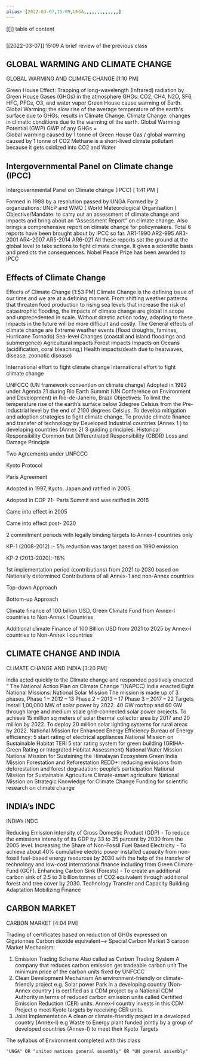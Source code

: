 ```yaml
---
alias: [2022-03-07,15:09,UNGA,,,,,,,,,,,,,]
---
```

[[]]
table of content
```toc
```

[[2022-03-07]] 15:09
A brief review of the previous class

## GLOBAL WARMING AND CLIMATE CHANGE
GLOBAL WARMING AND CLIMATE CHANGE [1:10 PM]

Green House Effect: Trapping of long-wavelength (Infrared) radiation by Green House Gases (GHGs) in the atmosphere
GHGs:
CO2, CH4, N2O, SF6, HFC, PFCs, O3, and water vapor
Green House cause warming of Earth.
Global Warming: the slow rise of the average temperature of the earth's surface due to GHGs; results in Climate Change.
Climate Change: changes in climatic conditions due to the warming of the earth.
Global Warming Potential (GWP)
GWP of any GHGs =  
Global warming caused by 1 tonne of Green House Gas / global warming caused by 1 tonne of CO2
Methane is a short-lived climate pollutant because it gets oxidized into CO2 and Water

## Intergovernmental Panel on Climate change (IPCC)
Intergovernmental Panel on Climate change (IPCC) [ 1:41 PM ]

Formed in 1988 by a resolution passed by UNGA
Formed by 2 organizations: UNEP and WMO ( World Meteorological Organisation )
Objective/Mandate: to carry out an assessment of climate change and impacts and bring about an “Assessment Report” on climate change.
Also brings a comprehensive report on climate change for policymakers.
Total 6 reports have been brought about by IPCC so far.
AR1-1990
AR2-995
AR3-2001
AR4-2007
AR5-2014
AR6-021
All these reports set the ground at the global level to take actions to fight climate change.
It gives a scientific basis and predicts the consequences.
Nobel Peace Prize has been awarded to IPCC

## Effects of Climate Change
Effects of Climate Change [1:53 PM]
Climate Change is the defining issue of our time and we are at a defining moment. From shifting weather patterns that threaten food production to rising sea levels that increase the risk of catastrophic flooding, the impacts of climate change are global in scope and unprecedented in scale.
Without drastic action today, adapting to these impacts in the future will be more difficult and costly.
The General effects of climate change are
Extreme weather events (flood droughts, famines, Hurricane Tornado)
Sea-level Changes (coastal and island floodings and submergence)
Agricultural impacts
Forest impacts
Impacts on Oceans (acidification, coral bleaching,)
Health impacts(death due to heatwaves, disease, zoonotic disease)

International effort to fight climate change
International effort to fight climate change

UNFCCC (UN framework convention on climate change)
Adopted in 1992 under Agenda 21 during Rio Earth Summit (UN Conference on Environment and Development) in Rio-de-Janeiro, Brazil
Objectives:
To limit the temperature rise of the earth’s surface below 2degree Celsius from the Pre-industrial level by the end of 2100 degrees Celsius.
To develop mitigation and adoption strategies to fight climate change.
To provide climate finance and transfer of technology by Developed Industrial countries (Annex 1 ) to developing countries (Annex 2)
3 guiding principles:
Historical Responsibility
Common but Differentiated Responsibility (CBDR)
Loss and Damage Principle

Two Agreements under UNFCCC

Kyoto Protocol 

Paris Agreement 

Adopted in 1997, Kyoto, Japan and ratified in 2005
	

Adopted in COP 21- Paris Summit and was ratified in 2016

Came into effect in 2005
	

Came into effect post- 2020

2 commitment periods with legally binding targets to Annex-I countries only

KP-1 (2008-2012) :-  5% reduction was target based on 1990 emission

KP-2 (2013-2020):-18%
	

1st implementation period (contributions) from 2021 to 2030 based on Nationally determined Contributions of all Annex-1 and non-Annex countries

Top-down Approach
	

Bottom-up Approach

Climate finance of 100 billion USD, Green Climate Fund from Annex-I countries to Non-Annex I Countries
	

Additional climate Finance of 100 Billion USD from 2021 to 2025 by Annex-I countries to Non-Annex I countries

## CLIMATE CHANGE AND INDIA
CLIMATE CHANGE AND INDIA [3:20 PM]

India acted quickly to the Climate change and responded positively enacted “ The National Action Plan on Climate Change ”(NAPCC)
India enacted Eight National Missions:
National Solar Mission
The mission is made up of 3 phases,
Phase 1 – 2012 – 13
Phase 2 – 2013 – 17
Phase 3 – 2017 – 22
Targets
Install 1,00,000 MW of solar power by 2022.
40 GW rooftop and 60 GW through large and medium scale grid-connected solar power projects.
To achieve 15 million sq meters of solar thermal collector area by 2017 and 20 million by 2022.
To deploy 20 million solar lighting systems for rural areas by 2022.
National Mission for Enhanced Energy Efficiency
Bureau of Energy efficiency: 5 start rating of electrical appliances
National Mission on Sustainable Habitat
TERI 5 star rating system for green building (GRIHA- Green Rating or Integrated Habitat Assessment)
National Water Mission
National Mission for Sustaining the Himalayan Ecosystem
Green India Mission
Forestation  and Reforestation
REDD+: reducing emissions from deforestation and forest degradation; people’s participation
National Mission for Sustainable Agriculture
Climate-smart agriculture
National Mission on Strategic Knowledge for Climate Change
Funding for scientific research on climate change

## INDIA’s INDC
INDIA’s INDC

Reducing Emission intensity of Gross Domestic Product (GDP) - To reduce the emissions intensity of its GDP by 33 to 35 percent by 2030 from the 2005 level.
Increasing the Share of Non-Fossil Fuel Based Electricity - To achieve about 40% cumulative electric power installed capacity from non-fossil fuel-based energy resources by 2030 with the help of the transfer of technology and low-cost international finance including from Green Climate Fund (GCF).
Enhancing Carbon Sink (Forests) - To create an additional carbon sink of 2.5 to 3 billion tonnes of CO2 equivalent through additional forest and tree cover by 2030.
Technology Transfer and Capacity Building
Adaptation
Mobilizing Finance

## CARBON MARKET
CARBON MARKET [4:04 PM]

Trading of certificates based on  reduction of GHGs expressed on Gigatonnes Carbon dioxide equivalent--> Special Carbon Market
3 carbon Market Mechanism:
1. Emission Trading Scheme
Also called as Carbon Trading System
A company that reduces carbon emission  get tradeable carbon unit
The minimum price of the carbon units fixed by UNFCCC
2. Clean Development Mechanism
An environment-friendly or climate-friendly project e.g. Solar power Park in a developing country (Non-Annex country ) is certified as a CDM project by a National CDM Authority in terms of reduced carbon emission units called Certified Emission  Reduction (CER) units.
Annex-I country invests in this CDM Project o meet Kyoto targets by receiving CER units.
3. Joint Implementation
A clean or climate-friendly project in a developed country (Annex-I) e.g Waste to Energy plant funded jointly  by a group of developed countries (Annex-I) to meet their Kyoto Targets

The syllabus of Environment completed with this class
```query
"UNGA" OR "united nations general assembly" OR "UN general assembly"
```